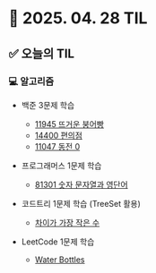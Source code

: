 # 📅 2025. 04. 28 TIL

## ✅ 오늘의 TIL

### 💻 알고리즘

- 백준 3문제 학습  
  - [11945 뜨거운 붕어빵](https://www.acmicpc.net/problem/11945)  
  - [14400 편의점](https://www.acmicpc.net/problem/14400)  
  - [11047 동전 0](https://www.acmicpc.net/problem/11047)

- 프로그래머스 1문제 학습  
  - [81301 숫자 문자열과 영단어](https://school.programmers.co.kr/learn/courses/30/lessons/81301)

- 코드트리 1문제 학습 (TreeSet 활용)  
  - [차이가 가장 작은 수](https://www.codetree.ai/ko/trails/complete/curated-cards/challenge-the-number-with-the-smallest-difference)

- LeetCode 1문제 학습  
  - [Water Bottles](https://leetcode.com/problems/water-bottles)
